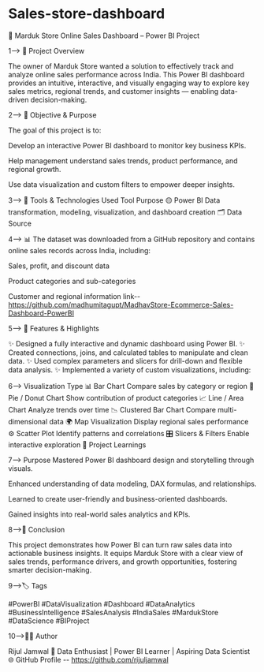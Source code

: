 # Sales-store-dashboard
🛒 Marduk Store Online Sales Dashboard – Power BI Project

1--> 📖 Project Overview

The owner of Marduk Store wanted a solution to effectively track and analyze online sales performance across India.
This Power BI dashboard provides an intuitive, interactive, and visually engaging way to explore key sales metrics, regional trends, and customer insights — enabling data-driven decision-making.

2--> 🎯 Objective & Purpose

The goal of this project is to:

Develop an interactive Power BI dashboard to monitor key business KPIs.

Help management understand sales trends, product performance, and regional growth.

Use data visualization and custom filters to empower deeper insights.

3--> 🧰 Tools & Technologies Used
Tool	Purpose
🟡 Power BI	Data transformation, modeling, visualization, and dashboard creation
🗂️ Data Source

4--> 📊 The dataset was downloaded from a GitHub repository and contains online sales records across India, including:

Sales, profit, and discount data

Product categories and sub-categories

Customer and regional information
link--https://github.com/madhumitagupt/MadhavStore-Ecommerce-Sales-Dashboard-PowerBI

5--> 🌟 Features & Highlights

✨ Designed a fully interactive and dynamic dashboard using Power BI.
✨ Created connections, joins, and calculated tables to manipulate and clean data.
✨ Used complex parameters and slicers for drill-down and flexible data analysis.
✨ Implemented a variety of custom visualizations, including:

6--> Visualization Type
📊 Bar Chart	Compare sales by category or region
🥧 Pie / Donut Chart	Show contribution of product categories
📈 Line / Area Chart	Analyze trends over time
📉 Clustered Bar Chart	Compare multi-dimensional data
🌍 Map Visualization	Display regional sales performance
⚙️ Scatter Plot	Identify patterns and correlations
🎛️ Slicers & Filters	Enable interactive exploration
🧠 Project Learnings

7--> Purpose
Mastered Power BI dashboard design and storytelling through visuals.

Enhanced understanding of data modeling, DAX formulas, and relationships.

Learned to create user-friendly and business-oriented dashboards.

Gained insights into real-world sales analytics and KPIs.

8-->🏁 Conclusion

This project demonstrates how Power BI can turn raw sales data into actionable business insights.
It equips Marduk Store with a clear view of sales trends, performance drivers, and growth opportunities, fostering smarter decision-making.

9-->🏷️ Tags

#PowerBI #DataVisualization #Dashboard #DataAnalytics #BusinessIntelligence
#SalesAnalysis #IndiaSales #MardukStore #DataScience #BIProject

10-->👨‍💻 Author

Rijul Jamwal
📧 Data Enthusiast | Power BI Learner | Aspiring Data Scientist
🌐 GitHub Profile -- https://github.com/rijuljamwal
